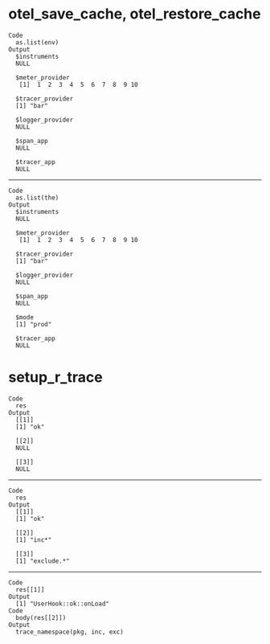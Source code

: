 # otel_save_cache, otel_restore_cache

    Code
      as.list(env)
    Output
      $instruments
      NULL
      
      $meter_provider
       [1]  1  2  3  4  5  6  7  8  9 10
      
      $tracer_provider
      [1] "bar"
      
      $logger_provider
      NULL
      
      $span_app
      NULL
      
      $tracer_app
      NULL
      

---

    Code
      as.list(the)
    Output
      $instruments
      NULL
      
      $meter_provider
       [1]  1  2  3  4  5  6  7  8  9 10
      
      $tracer_provider
      [1] "bar"
      
      $logger_provider
      NULL
      
      $span_app
      NULL
      
      $mode
      [1] "prod"
      
      $tracer_app
      NULL
      

# setup_r_trace

    Code
      res
    Output
      [[1]]
      [1] "ok"
      
      [[2]]
      NULL
      
      [[3]]
      NULL
      

---

    Code
      res
    Output
      [[1]]
      [1] "ok"
      
      [[2]]
      [1] "inc*"
      
      [[3]]
      [1] "exclude.*"
      

---

    Code
      res[[1]]
    Output
      [1] "UserHook::ok::onLoad"
    Code
      body(res[[2]])
    Output
      trace_namespace(pkg, inc, exc)

